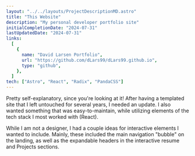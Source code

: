 ```yaml
---
layout: "../../layouts/ProjectDescriptionMD.astro"
title: "This Website"
description: "My personal developer portfolio site"
initialCompletionDate: "2024-07-31"
lastUpdatedDate: "2024-07-31"
links:
  [
    {
      name: "David Larsen Portfolio",
      url: "https://github.com/dLars99/dLars99.github.io",
      type: "github",
    },
  ]
tech: ["Astro", "React", "Radix", "PandaCSS"]
---
```


Pretty self-explanatory, since you're looking at it! After having a
templated site that I left untouched for several years, I needed an
update. I also wanted something that was easy-to-maintain, while utilizing
elements of the tech stack I most worked with (React).

While I am not a designer, I had a couple ideas for interactive elements I
wanted to include. Mainly, these included the main navigation "bubble" on
the landing, as well as the expandable headers in the interactive resume
and Projects sections.
